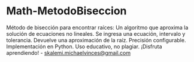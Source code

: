 # Math-MetodoBiseccion
Método de bisección para encontrar raíces: Un algoritmo que aproxima la solución de ecuaciones no lineales. Se ingresa una ecuación, intervalo y tolerancia. Devuelve una aproximación de la raíz. Precisión configurable. Implementación en Python. Uso educativo, no plagiar. ¡Disfruta aprendiendo! - skalemi.michaelvinces@gmail.com
